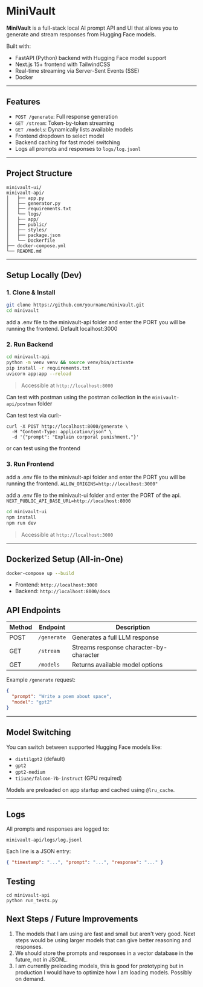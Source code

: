 # MiniVault

**MiniVault** is a full-stack local AI prompt API and UI that allows you to generate and stream responses from Hugging Face models.

Built with:

- FastAPI (Python) backend with Hugging Face model support
- Next.js 15+ frontend with TailwindCSS
- Real-time streaming via Server-Sent Events (SSE)
- Docker

---

## Features

- `POST /generate`: Full response generation
- `GET /stream`: Token-by-token streaming
- `GET /models`: Dynamically lists available models
- Frontend dropdown to select model
- Backend caching for fast model switching
- Logs all prompts and responses to `logs/log.jsonl`

---

## Project Structure

```
minivault-ui/
minivault-api/
│   ├── app.py
│   ├── generator.py
│   ├── requirements.txt
│   └── logs/
│   ├── app/
│   ├── public/
│   ├── styles/
│   ├── package.json
│   └── Dockerfile
├── docker-compose.yml
└── README.md

```

---

## Setup Locally (Dev)

### 1. Clone & Install

```bash
git clone https://github.com/yourname/minivault.git
cd minivault
```

add a .env file to the minivault-api folder and enter the PORT you will be running the frontend. Default localhost:3000

### 2. Run Backend

```bash
cd minivault-api
python -m venv venv && source venv/bin/activate
pip install -r requirements.txt
uvicorn app:app --reload
```

> Accessible at `http://localhost:8000`

Can test with postman using the postman collection in the `minivault-api/postman` folder

Can test test via curl:-

```
curl -X POST http://localhost:8000/generate \
  -H "Content-Type: application/json" \
  -d '{"prompt": "Explain corporal punishment."}'
```

or can test using the frontend

### 3. Run Frontend

add a .env file to the minivault-api folder and enter the PORT you will be running the frontend.
`ALLOW_ORIGINS=http://localhost:3000"`

add a .env file to the minivault-ui folder and enter the PORT of the api.
`NEXT_PUBLIC_API_BASE_URL=http://localhost:8000`

```bash
cd minivault-ui
npm install
npm run dev
```

> Accessible at `http://localhost:3000`

---

## Dockerized Setup (All-in-One)

```bash
docker-compose up --build
```

- Frontend: `http://localhost:3000`
- Backend: `http://localhost:8000/docs`

## API Endpoints

| Method | Endpoint    | Description                             |
| ------ | ----------- | --------------------------------------- |
| POST   | `/generate` | Generates a full LLM response           |
| GET    | `/stream`   | Streams response character-by-character |
| GET    | `/models`   | Returns available model options         |

Example `/generate` request:

```json
{
  "prompt": "Write a poem about space",
  "model": "gpt2"
}
```

---

## Model Switching

You can switch between supported Hugging Face models like:

- `distilgpt2` (default)
- `gpt2`
- `gpt2-medium`
- `tiiuae/falcon-7b-instruct` (GPU required)

Models are preloaded on app startup and cached using `@lru_cache`.

---

## Logs

All prompts and responses are logged to:

```
minivault-api/logs/log.jsonl
```

Each line is a JSON entry:

```json
{ "timestamp": "...", "prompt": "...", "response": "..." }
```

## Testing

```
cd minivault-api
python run_tests.py
```

## Next Steps / Future Improvements

1. The models that I am using are fast and small but aren't very good. Next steps would be using larger models that can give better reasoning and responses.
2. We should store the prompts and responses in a vector database in the future, not in JSONL.
3. I am currently preloading models, this is good for prototyping but in production I would have to optimize how I am loading models. Possibly on demand.
